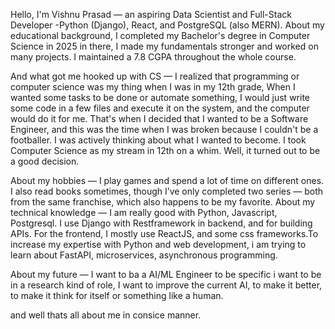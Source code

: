 Hello, I'm Vishnu Prasad — an aspiring Data Scientist and Full-Stack Developer -Python (Django), React, and PostgreSQL (also MERN).
About my educational background, I completed my Bachelor's degree in Computer Science in 2025 in there, I made my fundamentals stronger and worked on many projects. I maintained a 7.8 CGPA throughout the whole course. 

And what got me hooked up with CS — I realized that programming or computer science was my thing when I was in my 12th grade, When I wanted some tasks to be done or automate something, I would just write some code in a few files and execute it on the system, and the computer would do it for me. That's when I decided that I wanted to be a Software Engineer, and this was the time when I was broken because I couldn't be a footballer. I was actively thinking about what I wanted to become. I took Computer Science as my stream in 12th on a whim. Well, it turned out to be a good decision.

About my hobbies — I play games and spend a lot of time on different ones. I also read books sometimes, though I’ve only completed two series — both from the same franchise, which also happens to be my favorite.
About my technical knowledge — I am really good with Python, Javascript, Postgresql. I use Django with Restframework in backend, and for building APIs. For the frontend, I mostly use ReactJS, and some css frameworks.To increase my expertise with Python and web development, i am trying to learn about FastAPI, microservices, asynchronous programming. 

About my future — I want to ba a AI/ML Engineer to be specific i want to be in a research kind of role, I want to improve the current AI, to make it better, to make it think for itself or something
like a human.

and well thats all about me in consice manner.
